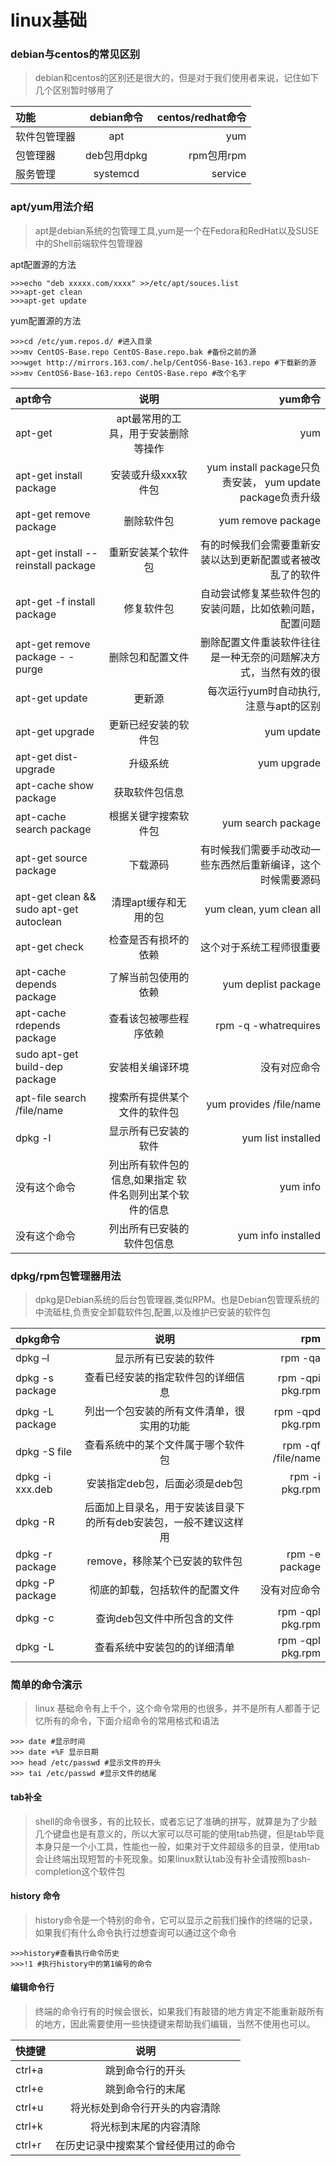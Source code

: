 # linux基础

### debian与centos的常见区别
>debian和centos的区别还是很大的，但是对于我们使用者来说，记住如下几个区别暂时够用了

|功能|debian命令|centos/redhat命令|
| :--- | :----: | ----: |
|软件包管理器|apt|yum
|包管理器|deb包用dpkg|rpm包用rpm
|服务管理|systemcd|service

### apt/yum用法介绍
>apt是debian系统的包管理工具,yum是一个在Fedora和RedHat以及SUSE中的Shell前端软件包管理器

apt配置源的方法
```shell
>>>echo "deb xxxxx.com/xxxx" >>/etc/apt/souces.list
>>>apt-get clean
>>>apt-get update
```
yum配置源的方法
```shell
>>>cd /etc/yum.repos.d/ #进入目录
>>>mv CentOS-Base.repo CentOS-Base.repo.bak #备份之前的源
>>>wget http://mirrors.163.com/.help/CentOS6-Base-163.repo #下载新的源
>>>mv CentOS6-Base-163.repo CentOS-Base.repo #改个名字
```

|apt命令|说明|yum命令|
| :--- | :----: | ----: |
|apt-get|apt最常用的工具，用于安装删除等操作|yum
|apt-get install package|安装或升级xxx软件包|yum install package只负责安装， yum update package负责升级
|apt-get remove package|删除软件包|yum remove package
|apt-get install --reinstall package|重新安装某个软件包|有的时候我们会需要重新安装以达到更新配置或者被改乱了的软件
|apt-get -f install package|修复软件包|自动尝试修复某些软件包的安装问题，比如依赖问题，配置问题
|apt-get remove package - - purge|删除包和配置文件|删除配置文件重装软件往往是一种无奈的问题解决方式，当然有效的很
|apt-get update| 更新源|每次运行yum时自动执行,注意与apt的区别
|apt-get upgrade|更新已经安装的软件包|yum update
|apt-get dist-upgrade| 升级系统|yum upgrade
|apt-cache show package|获取软件包信息|
|apt-cache search package|根据关键字搜索软件包|yum search package
|apt-get source package|下载源码|有时候我们需要手动改动一些东西然后重新编译，这个时候需要源码
|apt-get clean && sudo apt-get autoclean|清理apt缓存和无用的包|yum clean, yum clean all
|apt-get check|检查是否有损坏的依赖|这个对于系统工程师很重要
|apt-cache depends package|了解当前包使用的依赖|yum deplist package
|apt-cache rdepends package|查看该包被哪些程序依赖|rpm -q -whatrequires 
|sudo apt-get build-dep package|安装相关编译环境|没有对应命令
|apt-file search /file/name|搜索所有提供某个文件的软件包|yum provides /file/name
|dpkg -l|显示所有已安装的软件|yum list installed
|没有这个命令|列出所有软件包的信息,如果指定 软件名则列出某个软件的信息|yum info
|没有这个命令|列出所有已安裝的软件包信息|yum info installed
### dpkg/rpm包管理器用法
>dpkg是Debian系统的后台包管理器,类似RPM。也是Debian包管理系统的中流砥柱,负责安全卸载软件包,配置,以及维护已安装的软件包

|dpkg命令|说明|rpm
| :--- | :----: | ----: |
|dpkg –l | 显示所有已安装的软件|rpm -qa
|dpkg -s package| 查看已经安装的指定软件包的详细信息|rpm -qpi pkg.rpm
|dpkg -L package| 列出一个包安装的所有文件清单，很实用的功能|rpm -qpd pkg.rpm
|dpkg -S file |查看系统中的某个文件属于哪个软件包|rpm -qf /file/name
|dpkg -i xxx.deb| 安装指定deb包，后面必须是deb包|rpm -i pkg.rpm
|dpkg -R |后面加上目录名，用于安装该目录下的所有deb安装包，一般不建议这样用
|dpkg -r package |remove，移除某个已安装的软件包|rpm -e package
|dpkg -P package| 彻底的卸载，包括软件的配置文件|没有对应命令
|dpkg -c |查询deb包文件中所包含的文件|rpm -qpl pkg.rpm
|dpkg -L |查看系统中安装包的的详细清单|rpm -qpl pkg.rpm

### 简单的命令演示
>linux 基础命令有上千个，这个命令常用的也很多，并不是所有人都善于记忆所有的命令，下面介绍命令的常用格式和语法

```shell
>>> date #显示时间
>>> date +%F 显示日期
>>> head /etc/passwd #显示文件的开头
>>> tai /etc/passwd #显示文件的结尾
```
#### tab补全
>shell的命令很多，有的比较长，或者忘记了准确的拼写，就算是为了少敲几个键盘也是有意义的，所以大家可以尽可能的使用tab热键，但是tab毕竟本身只是一个小工具，性能也一般，如果对于文件超级多的目录，使用tab会让终端出现短暂的卡死现象。如果linux默认tab没有补全请按照bash-completion这个软件包

#### history 命令
>history命令是一个特别的命令，它可以显示之前我们操作的终端的记录，如果我们有什么命令执行过想查询可以通过这个命令

```shell
>>>history#查看执行命令历史
>>>!1 #执行history中的第1编号的命令
```
#### 编辑命令行
>终端的命令行有的时候会很长，如果我们有敲错的地方肯定不能重新敲所有的地方，因此需要使用一些快捷键来帮助我们编辑，当然不使用也可以。

|快捷键|说明|
| :--- | :----: | 
|ctrl+a|跳到命令行的开头
|ctrl+e|跳到命令行的末尾
|ctrl+u|将光标处到命令行开头的内容清除
|ctrl+k|将光标到末尾的内容清除
|ctrl+r|在历史记录中搜索某个曾经使用过的命令
